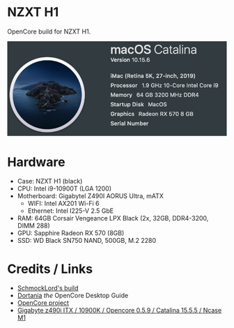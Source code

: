 # NZXT H1
OpenCore build for NZXT H1.

![About this mac](/doc/macos_about.png)

# Hardware
- Case: NZXT H1 (black)
- CPU: Intel i9-10900T (LGA 1200)
- Motherboard: Gigabytel Z490I AORUS Ultra, mATX
	- WIFI: Intel AX201 Wi-Fi 6 
	- Ethernet: Intel I225-V 2.5 GbE
- RAM: 64GB Corsair Vengeance LPX Black (2x, 32GB, DDR4-3200, DIMM 288) 
- GPU: Sapphire Radeon RX 570 (8GB) 
- SSD: WD Black SN750 NAND, 500GB, M.2 2280


# Credits / Links
- [SchmockLord's build](https://github.com/SchmockLord/Hackintosh-Intel-i9-10900k-Gigabyte-Z490-Vision-D)
- [Dortania](https://github.com/dortania) _the_ OpenCore Desktop Guide
- [OpenCore project](https://github.com/OpenCorePkg) 
- [Gigabyte z490i ITX / 10900K / Opencore 0.5.9 / Catalina 15.5.5 / Ncase M1](https://www.tonymacx86.com/threads/gigabyte-z490i-itx-10900k-opencore-0-5-9-catalina-15-5-5-ncase-m1.299195/)
